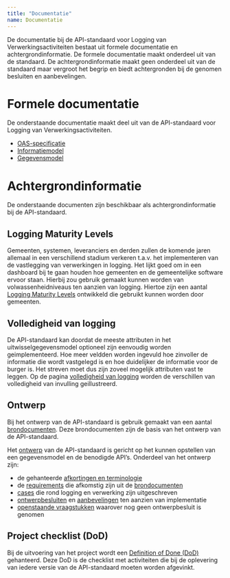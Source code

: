 ```yaml
---
title: "Documentatie"
name: Documentatie
---
```

De documentatie bij de API-standaard voor Logging van Verwerkingsactiviteiten bestaat uit formele documentatie en achtergrondinformatie. De formele documentatie maakt onderdeel uit van de standaard. De achtergrondinformatie maakt geen onderdeel uit van de standaard maar vergroot het begrip en biedt achtergronden bij de genomen besluiten en aanbevelingen.

# Formele documentatie
De onderstaande documentatie maakt deel uit van de API-standaard voor Logging van Verwerkingsactiviteiten.

- [OAS-specificatie](../archief/work_in_progress.md)
- [Informatiemodel](../archief/work_in_progress.md)
- [Gegevensmodel](../gegevensmodel/index.md)

# Achtergrondinformatie
De onderstaande documenten zijn beschikbaar als achtergrondinformatie bij de API-standaard.

## Logging Maturity Levels
Gemeenten, systemen, leveranciers en derden zullen de komende jaren allemaal in een verschillend stadium verkeren t.a.v. het implementeren van de vastlegging van verwerkingen in logging. Het lijkt goed om in een dashboard bij te gaan houden hoe gemeenten en de gemeentelijke software ervoor staan. Hierbij zou gebruik gemaakt kunnen worden van volwassenheidniveaus ten aanzien van logging. Hiertoe zijn een aantal [Logging Maturity Levels](./logging_maturity_level.md) ontwikkeld die gebruikt kunnen worden door gemeenten.

## Volledigheid van logging 
De API-standaard kan doordat de meeste attributen in het uitwisselgegevensmodel optioneel zijn eenvoudig worden geimplementeerd. Hoe meer veldden worden ingevuld hoe zinvoller de informatie die wordt vastgelegd is en hoe duidelijker de informatie voor de burger is. Het streven moet dus zijn zoveel mogelijk attributen vast te leggen. Op de pagina [volledigheid van logging](./volledigheid_van_logging.md) worden de verschillen van volledigheid van invulling geillustreerd.

## Ontwerp
Bij het ontwerp van de API-standaard is gebruik gemaakt van een aantal [brondocumenten](../achtergronddocumentatie/ontwerp/brondocumenten.md). Deze brondocumenten zijn de basis van het ontwerp van de API-standaard.

Het [ontwerp](./ontwerp.md) van de API-standaard is gericht op het kunnen opstellen van een gegevensmodel en de benodigde API’s. Onderdeel van het ontwerp zijn: 
- de gehanteerde [afkortingen en terminologie](../achtergronddocumentatie/ontwerp/terminologie.md)
- de [requirements](../achtergronddocumentatie/ontwerp/requirements.md) die afkomstig zijn uit de [brondocumenten](../achtergronddocumentatie/ontwerp/brondocumenten.md)
- [cases](../achtergronddocumentatie/ontwerp/ontwerpcases.md) die rond logging en verwerking zijn uitgeschreven 
- [ontwerpbesluiten](../achtergronddocumentatie/ontwerp/ontwerpbesluiten.md) en [aanbevelingen](../achtergronddocumentatie/ontwerp/aanbevelingen.md) ten aanzien van implementatie
- [openstaande vraagstukken](../achtergronddocumentatie/ontwerp/vraagstukken.md) waarover nog geen ontwerpbesluit is genomen 

## Project checklist (DoD)
Bij de uitvoering van het project wordt een [Definition of Done (DoD)](../achtergronddocumentatie/definition_of_done.md) gehanteerd. Deze DoD is de checklist met activiteiten die bij de oplevering van iedere versie van de API-standaard moeten worden afgevinkt. 
